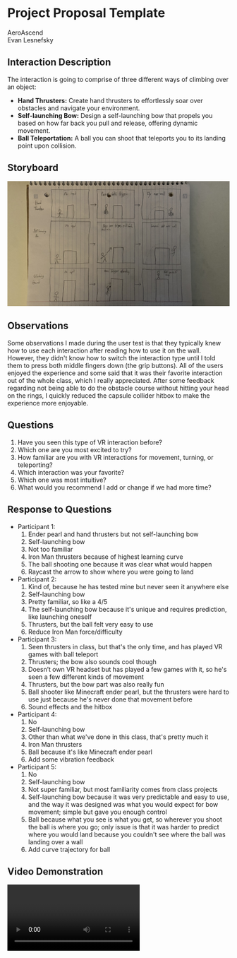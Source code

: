 # Project Proposal Template
AeroAscend  
Evan Lesnefsky

## Interaction Description
The interaction is going to comprise of three different ways of climbing over an object:  
* **Hand Thrusters:** Create hand thrusters to effortlessly soar over obstacles and navigate your environment.
* **Self-launching Bow:** Design a self-launching bow that propels you based on how far back you pull and release, offering dynamic movement.
* **Ball Teleportation:** A ball you can shoot that teleports you to its landing point upon collision.

## Storyboard
![](IMG_0530.jpg)

## Observations
Some observations I made during the user test is that they typically knew how to use each interaction after reading how to use it on the wall. However, they didn't know how to switch the interaction type until I told them to press both middle fingers down (the grip buttons). All of the users enjoyed the experience and some said that it was their favorite interaction out of the whole class, which I really appreciated. After some feedback regarding not being able to do the obstacle course without hitting your head on the rings, I quickly reduced the capsule collider hitbox to make the experience more enjoyable.

## Questions
1. Have you seen this type of VR interaction before?
2. Which one are you most excited to try?
3. How familiar are you with VR interactions for movement, turning, or teleporting?
4. Which interaction was your favorite?
5. Which one was most intuitive?
6. What would you recommend I add or change if we had more time?

## Response to Questions
* Participant 1:
    1. Ender pearl and hand thrusters but not self-launching bow
    2. Self-launching bow
    3. Not too familiar
    4. Iron Man thrusters because of highest learning curve
    5. The ball shooting one because it was clear what would happen
    6. Raycast the arrow to show where you were going to land
* Participant 2:
    1. Kind of, because he has tested mine but never seen it anywhere else
    2. Self-launching bow
    3. Pretty familiar, so like a 4/5
    4. The self-launching bow because it's unique and requires prediction, like launching oneself
    5. Thrusters, but the ball felt very easy to use
    6. Reduce Iron Man force/difficulty
* Participant 3:
    1. Seen thrusters in class, but that's the only time, and has played VR games with ball teleport
    2. Thrusters; the bow also sounds cool though
    3. Doesn’t own VR headset but has played a few games with it, so he's seen a few different kinds of movement
    4. Thrusters, but the bow part was also really fun
    5. Ball shooter like Minecraft ender pearl, but the thrusters were hard to use just because he's never done that movement before
    6. Sound effects and the hitbox
* Participant 4:
    1. No
    2. Self-launching bow
    3. Other than what we've done in this class, that's pretty much it
    4. Iron Man thrusters
    5. Ball because it's like Minecraft ender pearl
    6. Add some vibration feedback
* Participant 5:
    1. No
    2. Self-launching bow
    3. Not super familiar, but most familiarity comes from class projects
    4. Self-launching bow because it was very predictable and easy to use, and the way it was designed was what you would expect for bow movement; simple but gave you enough control
    5. Ball because what you see is what you get, so wherever you shoot the ball is where you go; only issue is that it was harder to predict where you would land because you couldn't see where the ball was landing over a wall
    6. Add curve trajectory for ball

## Video Demonstration
![](com.oculus.vrshell-20241104-142440-0.mp4)